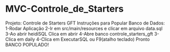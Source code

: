 # MVC-Controle_de_Starters
Projeto: Controle de Starters GFT Instruções para Popular Banco de Dados: 1-Rodar Aplicação 2-Ir em src/main/resources e clicar em arquivo data.sql 3-Ao abrir heidiSQL Clica em abrir 4-Abre banco controle_starters_gft 3-Clica em daily 4-Clica em ExecutarSQL ou F9(atalho teclado) Pronto BANCO POPULADO!
